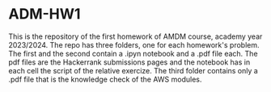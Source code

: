 # ADM-HW1
This is the repository of the first homework of AMDM course, academy year 2023/2024. The repo has three folders, one for each homework's problem. The first and the second contain a .ipyn notebook and a .pdf file each. The pdf files are the Hackerrank submissions pages and the notebook has in each cell the script of the relative exercize. The third folder contains only a .pdf file that is the knowledge check of the AWS modules.
